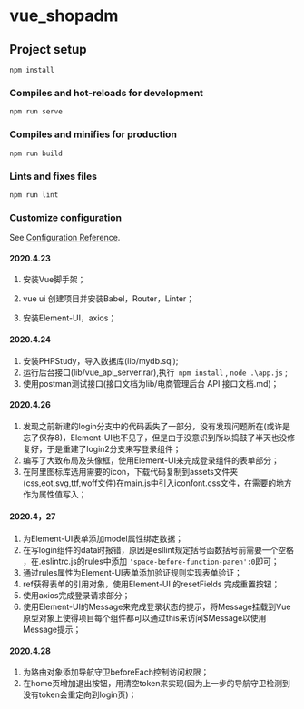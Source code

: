 # vue_shopadm

## Project setup
```
npm install
```

### Compiles and hot-reloads for development
```
npm run serve
```

### Compiles and minifies for production
```
npm run build
```

### Lints and fixes files
```
npm run lint
```

### Customize configuration
See [Configuration Reference](https://cli.vuejs.org/config/).



#### 2020.4.23 
 1. 安装Vue脚手架；

 2. vue ui 创建项目并安装Babel，Router，Linter；

 3. 安装Element-UI，axios；

#### 2020.4.24
1. 安装PHPStudy，导入数据库(lib/mydb.sql);
2. 运行后台接口(lib/vue_api_server.rar),执行` npm install` , `node .\app.js` ;
2. 使用postman测试接口(接口文档为lib/电商管理后台 API 接口文档.md)；

#### 2020.4.26
1. 发现之前新建的login分支中的代码丢失了一部分，没有发现问题所在(或许是忘了保存8)，Element-UI也不见了，但是由于没意识到所以捣鼓了半天也没修复好，于是重建了login2分支来写登录组件；
2. 编写了大致布局及头像框，使用Element-UI来完成登录组件的表单部分；
3. 在阿里图标库选用需要的icon，下载代码复制到assets文件夹(css,eot,svg,ttf,woff文件)在main.js中引入iconfont.css文件，在需要的地方作为属性值写入；

#### 2020.4，27
1. 为Element-UI表单添加model属性绑定数据；
2. 在写login组件的data时报错，原因是esllint规定括号函数括号前需要一个空格 ，在.eslintrc.js的rules中添加 `'space-before-function-paren':0`即可；
3. 通过rules属性为Element-UI表单添加验证规则实现表单验证；
4. ref获得表单的引用对象，使用Element-UI 的resetFields 完成重置按钮；
5. 使用axios完成登录请求部分；
6. 使用Element-UI的Message来完成登录状态的提示，将Message挂载到Vue原型对象上使得项目每个组件都可以通过this来访问$Message以使用Message提示；

#### 2020.4.28
1. 为路由对象添加导航守卫beforeEach控制访问权限；
2. 在home页增加退出按钮，用清空token来实现(因为上一步的导航守卫检测到没有token会重定向到login页)；

